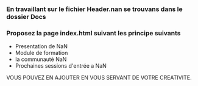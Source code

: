### En travaillant sur le fichier Header.nan se trouvans dans le dossier Docs
### Proposez la page index.html suivant les principe suivants
- Presentation de NaN
- Module de formation
- la communauté NaN
- Prochaines sessions d'entrée a NaN

VOUS POUVEZ EN AJOUTER EN VOUS SERVANT DE VOTRE CREATIVITE.
